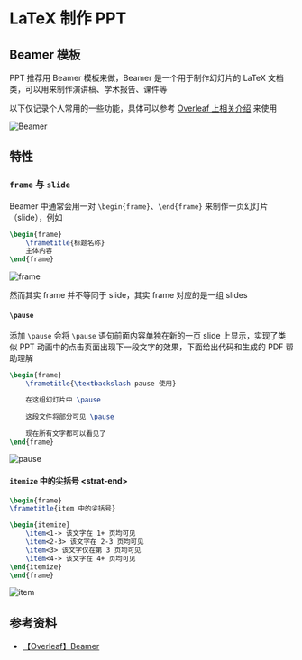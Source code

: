 # LaTeX 制作 PPT


## Beamer 模板

PPT 推荐用 Beamer 模板来做，Beamer 是一个用于制作幻灯片的 LaTeX 文档类，可以用来制作演讲稿、学术报告、课件等

以下仅记录个人常用的一些功能，具体可以参考 [Overleaf 上相关介绍](https://www.overleaf.com/learn/latex/Beamer) 来使用

![Beamer](Beamer-overview.png)

## 特性

### `frame` 与 `slide`

Beamer 中通常会用一对 `\begin{frame}`、`\end{frame}` 来制作一页幻灯片（slide），例如

```tex
\begin{frame}
	\frametitle{标题名称}
	主体内容
\end{frame}
```

![frame](Beamer-frame.png)

然而其实 frame 并不等同于 slide，其实 frame 对应的是一组 slides

#### `\pause`

添加 `\pause` 会将 `\pause` 语句前面内容单独在新的一页 slide 上显示，实现了类似 PPT 动画中的点击页面出现下一段文字的效果，下面给出代码和生成的 PDF 帮助理解

```tex
\begin{frame}
	\frametitle{\textbackslash pause 使用}

	在这组幻灯片中 \pause
	
	这段文件将部分可见 \pause
	
	现在所有文字都可以看见了
\end{frame}
```

![pause](Beamer-pause.jpg)

#### `itemize` 中的尖括号 \<strat-end\>

```tex
\begin{frame}
\frametitle{item 中的尖括号}

\begin{itemize}
	\item<1-> 该文字在 1+ 页均可见
	\item<2-3> 该文字在 2-3 页均可见
	\item<3> 该文字仅在第 3 页均可见
	\item<4-> 该文字在 4+ 页均可见
\end{itemize}
\end{frame}
```

![item](Beamer-item.jpg)

## 参考资料

- [【Overleaf】Beamer](https://www.overleaf.com/learn/latex/Beamer)

